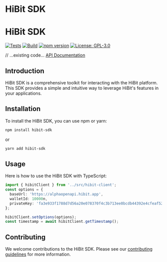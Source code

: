 # HiBit SDK

# HiBit SDK

[![Tests](https://github.com/Deland-Labs/hibit-sdk/actions/workflows/test.yml/badge.svg)](https://github.com/Deland-Labs/hibit-sdk/actions)
[![Build](https://github.com/Deland-Labs/hibit-sdk/actions/workflows/build.yml/badge.svg)](https://github.com/Deland-Labs/hibit-sdk/actions)
[![npm version](https://badge.fury.io/js/@deland-labs%2Fhibit-sdk.svg)](https://www.npmjs.com/package/@deland-labs/hibit-sdk)
[![License: GPL-3.0](https://img.shields.io/badge/License-GPL%203.0-blue.svg)](LICENSE)

// ...existing code...
[API Documentation](https://docs.hibit.app/api)

## Introduction

HiBit SDK is a comprehensive toolkit for interacting with the HiBit platform. This SDK provides a simple and intuitive way to leverage HiBit's features in your applications.

## Installation

To install the HiBit SDK, you can use npm or yarn:

```sh
npm install hibit-sdk
```

or

```sh
yarn add hibit-sdk
```

## Usage

Here is how to use the HiBit SDK with TypeScript:

```typescript
import { hibitClient } from '../src/hibit-client';
const options = {
  baseUrl: 'https://alphaopenapi.hibit.app',
  walletId: 10000n,
  privateKey: 'fa3e933f1788d7d56a20e078370f4c3b713ee0bcdb44392e4cfeaf524716d06a'
};

hibitClient.setOptions(options);
const timestamp = await hibitClient.getTimestamp();
```

## Contributing

We welcome contributions to the HiBit SDK. Please see our [contributing guidelines](CONTRIBUTING.md) for more information.
